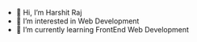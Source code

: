 - 👋 Hi, I’m Harshit Raj
- 👀 I’m interested in Web Development
- 🌱 I’m currently learning FrontEnd Web Development

<!---
RajHarshit/RajHarshit is a ✨ special ✨ repository because its `README.md` (this file) appears on your GitHub profile.
You can click the Preview link to take a look at your changes.
--->
